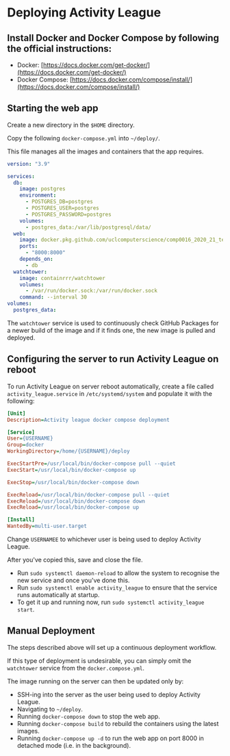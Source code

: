# Deploying Activity League

## Install Docker and Docker Compose by following the official instructions:

- Docker: [https://docs.docker.com/get-docker/](https://docs.docker.com/get-docker/)
- Docker Compose: [https://docs.docker.com/compose/install/](https://docs.docker.com/compose/install/)

## Starting the web app

Create a new directory in the `$HOME` directory.

Copy the following `docker-compose.yml` into `~/deploy/`.

This file manages all the images and containers that the app requires.

```yaml
version: "3.9"

services:
  db:
    image: postgres
    environment:
      - POSTGRES_DB=postgres
      - POSTGRES_USER=postgres
      - POSTGRES_PASSWORD=postgres
    volumes:
      - postgres_data:/var/lib/postgresql/data/
  web:
    image: docker.pkg.github.com/uclcomputerscience/comp0016_2020_21_team19/activityleague_web:latest
    ports:
      - "8000:8000"
    depends_on:
      - db
  watchtower:
    image: containrrr/watchtower
    volumes:
      - /var/run/docker.sock:/var/run/docker.sock
    command: --interval 30
volumes:
  postgres_data:
```

The `watchtower` service is used to continuously check GitHub Packages for a newer build of the image and if it finds one, the new image is pulled and deployed.

## Configuring the server to run Activity League on reboot

To run Activity League on server reboot automatically, create a file called `activity_league.service` in `/etc/systemd/system` and populate it with the following:

```ini
[Unit]
Description=Activity league docker compose deployment

[Service]
User={USERNAME}
Group=docker
WorkingDirectory=/home/{USERNAME}/deploy

ExecStartPre=/usr/local/bin/docker-compose pull --quiet
ExecStart=/usr/local/bin/docker-compose up

ExecStop=/usr/local/bin/docker-compose down

ExecReload=/usr/local/bin/docker-compose pull --quiet
ExecReload=/usr/local/bin/docker-compose down
ExecReload=/usr/local/bin/docker-compose up

[Install]
WantedBy=multi-user.target
```

Change `USERNAMEE` to whichever user is being used to deploy Activity League.

After you've copied this, save and close the file.

- Run `sudo systemctl daemon-reload` to allow the system to recognise the new service and once you've done this.
- Run `sudo systemctl enable activity_league` to ensure that the service runs automatically at startup.
- To get it up and running now, run `sudo systemctl activity_league start`.

## Manual Deployment

The steps described above will set up a continuous deployment workflow.

If this type of deployment is undesirable, you can simply omit the `watchtower` service from the `docker.compose.yml`.

The image running on the server can then be updated only by:

- SSH-ing into the server as the user being used to deploy Activity League.
- Navigating to `~/deploy`.
- Running `docker-compose down` to stop the web app.
- Running `docker-compose build` to rebuild the containers using the latest images.
- Running `docker-compose up -d` to run the web app on port 8000 in detached mode (i.e. in the background).
